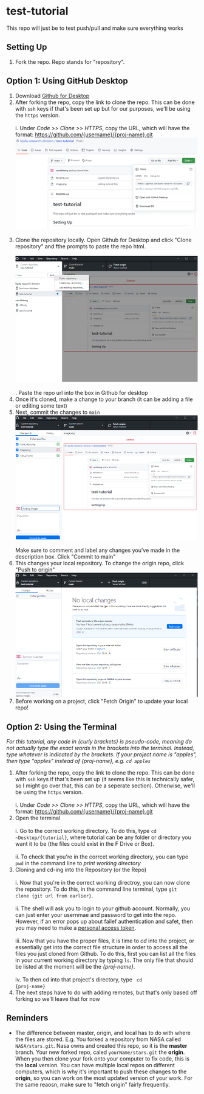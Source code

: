 # test-tutorial
This repo will just be to test push/pull and make sure everything works 

## Setting Up
1. Fork the repo. Repo stands for "repository". 

## Option 1: Using GitHub Desktop
1. Download <a href = https://desktop.github.com/ >Github for Desktop</a>
2. After forking the repo, copy the link to clone the repo. This can be done with <code>ssh</code> keys if that's been set up but for our purposes, we'll be using the <code>https</code> version. <br><br>  i. Under <i> Code >> Clone >> HTTPS</i>,  copy the URL, which will have the format: https://github.com/{username}/{proj-name}.git ![copy_url](https://github.com/bpda-research-division/test-tutorial/blob/main/tutorial_images/repo_url.png) <br><br>
3. Clone the repository locally. Open Github for Desktop and click "Clone repository" and fthe prompts to paste the repo html. <br><br> ![clone repo](https://github.com/bpda-research-division/test-tutorial/blob/main/tutorial_images/clone_repo.png) <br> <br>. Paste the repo url into the box in Github for desktop
4. Once it's cloned, make a change to your branch (it can be adding a file or editing some text)
5. Next, commit the changes to <code>main</code> ![commit to main](https://github.com/bpda-research-division/test-tutorial/blob/main/tutorial_images/commit_changes.png)<br><br> Make sure to comment and label any changes you've made in the description box. Click "Commit to main"
6. This changes your local repository. To change the origin repo, click "Push to origin" ![push to origin](https://github.com/bpda-research-division/test-tutorial/blob/main/tutorial_images/push_origin.png)
7. Before working on a project, click "Fetch Origin" to update your local repo!

## Option 2: Using the Terminal
<i> For this tutorial, any code in {curly brackets} is pseudo-code, meaning do not actually type the exact words in the brackets into the terminal. Instead, type whatever is indicated by the brackets. If your project name is "apples", then type "apples" instead of {proj-name}, e.g. <code>cd apples</code> </i>
1. After forking the repo, copy the link to clone the repo. This can be done with <code>ssh</code> keys if that's been set up (it seems like this is technically safer, so I might go over that, this can be a seperate section). Otherwise, we'll be using the <code>https</code> version. <br><br>  i. Under <i> Code >> Clone >> HTTPS</i>,  copy the URL, which will have the format: https://github.com/{username}/{proj-name}.git
2. Open the terminal <br> <br> i. Go to the correct working directory. To do this, type <code>cd ~Desktop/{tutorial}</code>, where tutorial can be any folder or directory you want it to be (the files could exist in the F Drive or Box). <br><br>ii. To check that you're in the corrcet working directory, you can type <code>pwd</code> in the command line to <i>print working directory</i> 
3. Cloning and cd-ing into the Repository (or the Repo) <br><br> i. Now that you're in the correct working directroy, you can now clone the repository. To do this, in the command line terminal, type <code>git clone {git url from earlier}</code>. <br><br>ii. The shell will ask you to login to your github account. Normally, you can just enter your usernmae and password to get into the repo. However, if an error pops up about failef authentication and safet, then you may need to make a <a href= "https://docs.github.com/en/authentication/keeping-your-account-and-data-secure/creating-a-personal-access-token">personal access token</a>. <br><br>iii. Now that you have the proper files, it is time to <i>cd</i> into the project, or essentially get into the correct file structure in order to access all the files you just cloned from Github. To do this, first you can list all the files in your current working directory by typing <code>ls</code>. The only file that should be listed at the moment will be the <i>{proj-name}</i>. <br><br>iv. To then cd into that project's directory, type <code> cd {proj-name}</code>
4. The next steps have to do with adding remotes, but that's only based off forking so we'll leave that for now

## Reminders
- The difference between master, origin, and local has to do with where the files are stored. E.g. You forked a repository from NASA called <code>NASA/stars.git</code>. Nasa owns and created this repo, so it is the <b>master</b> branch. Your new forked repo, caled <code>yourName/stars.git</code> the <b>origin</b>. When you then clone your fork onto your computer to fix code, this is the <b>local</b> version. You can have multiple local repos on different computers, which is why it's important to push these changes to the <b>origin</b>, so you can work on the most updated version of your work. For the same reaosn, make sure to "fetch origin" fairly frequently. 
